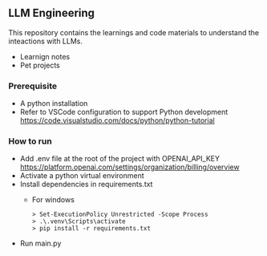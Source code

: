 ## LLM Engineering

This repository contains the learnings and code materials to understand the inteactions with LLMs.

- Learnign notes
- Pet projects


### Prerequisite

 - A python installation
 - Refer to VSCode configuration to support Python development https://code.visualstudio.com/docs/python/python-tutorial

### How to run

- Add .env file at the root of the project with OPENAI_API_KEY https://platform.openai.com/settings/organization/billing/overview
- Activate a python virtual environment
- Install dependencies in requirements.txt
    - For windows

        ```
        > Set-ExecutionPolicy Unrestricted -Scope Process
        > .\.venv\Scripts\activate
        > pip install -r requirements.txt
        ```
- Run main.py
